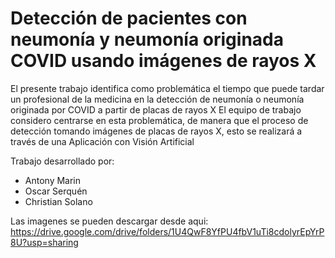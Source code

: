 # Detección de pacientes con neumonía y neumonía originada COVID usando imágenes de rayos X

El presente trabajo identifica como problemática el tiempo que puede tardar un profesional de la medicina en la detección de neumonía o neumonía originada por COVID a partir de placas de rayos X
El equipo de trabajo considero centrarse en esta problemática, de manera que el proceso de detección tomando imágenes de placas de rayos X, esto se realizará a través de una Aplicación con Visión Artificial

Trabajo desarrollado por:
* Antony Marin
* Oscar Serquén
* Christian Solano

Las imagenes se pueden descargar desde aqui: https://drive.google.com/drive/folders/1U4QwF8YfPU4fbV1uTi8cdolyrEpYrP8U?usp=sharing 
